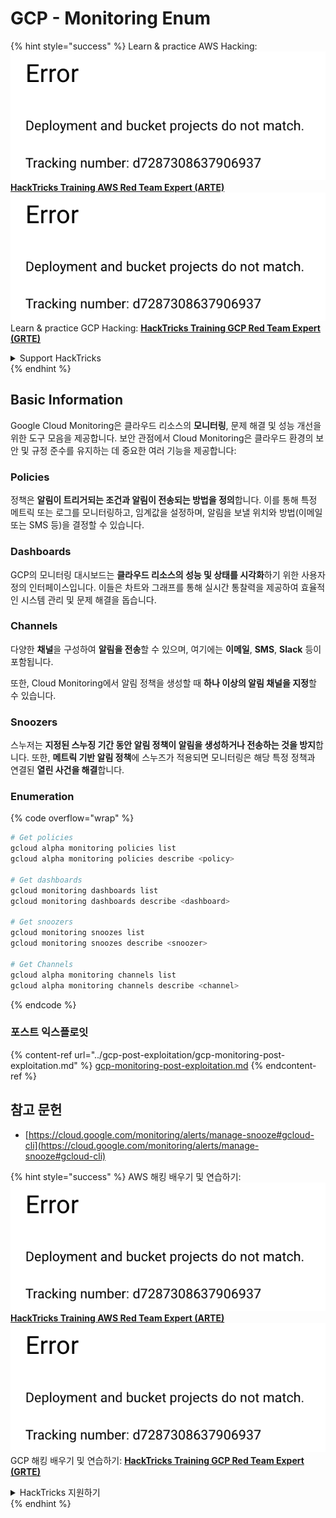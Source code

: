 # GCP - Monitoring Enum

{% hint style="success" %}
Learn & practice AWS Hacking:<img src="../../../.gitbook/assets/image (1) (1).png" alt="" data-size="line">[**HackTricks Training AWS Red Team Expert (ARTE)**](https://training.hacktricks.xyz/courses/arte)<img src="../../../.gitbook/assets/image (1) (1).png" alt="" data-size="line">\
Learn & practice GCP Hacking: <img src="../../../.gitbook/assets/image (2).png" alt="" data-size="line">[**HackTricks Training GCP Red Team Expert (GRTE)**<img src="../../../.gitbook/assets/image (2).png" alt="" data-size="line">](https://training.hacktricks.xyz/courses/grte)

<details>

<summary>Support HackTricks</summary>

* Check the [**subscription plans**](https://github.com/sponsors/carlospolop)!
* **Join the** 💬 [**Discord group**](https://discord.gg/hRep4RUj7f) or the [**telegram group**](https://t.me/peass) or **follow** us on **Twitter** 🐦 [**@hacktricks\_live**](https://twitter.com/hacktricks\_live)**.**
* **Share hacking tricks by submitting PRs to the** [**HackTricks**](https://github.com/carlospolop/hacktricks) and [**HackTricks Cloud**](https://github.com/carlospolop/hacktricks-cloud) github repos.

</details>
{% endhint %}

## Basic Information

Google Cloud Monitoring은 클라우드 리소스의 **모니터링**, 문제 해결 및 성능 개선을 위한 도구 모음을 제공합니다. 보안 관점에서 Cloud Monitoring은 클라우드 환경의 보안 및 규정 준수를 유지하는 데 중요한 여러 기능을 제공합니다:

### Policies

정책은 **알림이 트리거되는 조건과 알림이 전송되는 방법을 정의**합니다. 이를 통해 특정 메트릭 또는 로그를 모니터링하고, 임계값을 설정하며, 알림을 보낼 위치와 방법(이메일 또는 SMS 등)을 결정할 수 있습니다.

### Dashboards

GCP의 모니터링 대시보드는 **클라우드 리소스의 성능 및 상태를 시각화**하기 위한 사용자 정의 인터페이스입니다. 이들은 차트와 그래프를 통해 실시간 통찰력을 제공하여 효율적인 시스템 관리 및 문제 해결을 돕습니다.

### Channels

다양한 **채널**을 구성하여 **알림을 전송**할 수 있으며, 여기에는 **이메일**, **SMS**, **Slack** 등이 포함됩니다.

또한, Cloud Monitoring에서 알림 정책을 생성할 때 **하나 이상의 알림 채널을 지정**할 수 있습니다.

### Snoozers

스누저는 **지정된 스누징 기간 동안 알림 정책이 알림을 생성하거나 전송하는 것을 방지**합니다. 또한, **메트릭 기반 알림 정책**에 스누즈가 적용되면 모니터링은 해당 특정 정책과 연결된 **열린 사건을 해결**합니다.

### Enumeration

{% code overflow="wrap" %}
```bash
# Get policies
gcloud alpha monitoring policies list
gcloud alpha monitoring policies describe <policy>

# Get dashboards
gcloud monitoring dashboards list
gcloud monitoring dashboards describe <dashboard>

# Get snoozers
gcloud monitoring snoozes list
gcloud monitoring snoozes describe <snoozer>

# Get Channels
gcloud alpha monitoring channels list
gcloud alpha monitoring channels describe <channel>
```
{% endcode %}

### 포스트 익스플로잇

{% content-ref url="../gcp-post-exploitation/gcp-monitoring-post-exploitation.md" %}
[gcp-monitoring-post-exploitation.md](../gcp-post-exploitation/gcp-monitoring-post-exploitation.md)
{% endcontent-ref %}

## 참고 문헌

* [https://cloud.google.com/monitoring/alerts/manage-snooze#gcloud-cli](https://cloud.google.com/monitoring/alerts/manage-snooze#gcloud-cli)

{% hint style="success" %}
AWS 해킹 배우기 및 연습하기:<img src="../../../.gitbook/assets/image (1) (1).png" alt="" data-size="line">[**HackTricks Training AWS Red Team Expert (ARTE)**](https://training.hacktricks.xyz/courses/arte)<img src="../../../.gitbook/assets/image (1) (1).png" alt="" data-size="line">\
GCP 해킹 배우기 및 연습하기: <img src="../../../.gitbook/assets/image (2).png" alt="" data-size="line">[**HackTricks Training GCP Red Team Expert (GRTE)**<img src="../../../.gitbook/assets/image (2).png" alt="" data-size="line">](https://training.hacktricks.xyz/courses/grte)

<details>

<summary>HackTricks 지원하기</summary>

* [**구독 계획**](https://github.com/sponsors/carlospolop) 확인하기!
* **💬 [**Discord 그룹**](https://discord.gg/hRep4RUj7f) 또는 [**텔레그램 그룹**](https://t.me/peass)에 참여하거나 **Twitter** 🐦 [**@hacktricks\_live**](https://twitter.com/hacktricks\_live)**를 팔로우하세요.**
* **[**HackTricks**](https://github.com/carlospolop/hacktricks) 및 [**HackTricks Cloud**](https://github.com/carlospolop/hacktricks-cloud) 깃허브 리포에 PR을 제출하여 해킹 팁을 공유하세요.**

</details>
{% endhint %}
